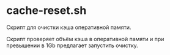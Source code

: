 # cache-reset.sh
Скрипт для очистки кэша оперативной памяти.

Скрипт проверяет объём кэша в оперативной памяти и при превышении в 1Gb предлагает запустить очистку.
